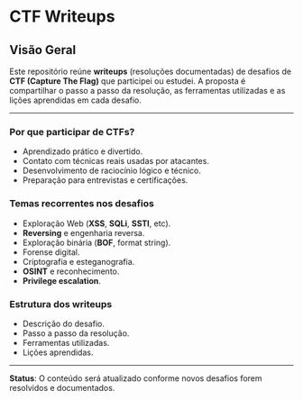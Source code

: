 # CTF Writeups

## Visão Geral
Este repositório reúne **writeups** (resoluções documentadas) de desafios de **CTF (Capture The Flag)** que participei ou estudei. A proposta é compartilhar o passo a passo da resolução, as ferramentas utilizadas e as lições aprendidas em cada desafio.

---

### Por que participar de CTFs?
* Aprendizado prático e divertido.
* Contato com técnicas reais usadas por atacantes.
* Desenvolvimento de raciocínio lógico e técnico.
* Preparação para entrevistas e certificações.

### Temas recorrentes nos desafios
* Exploração Web (**XSS**, **SQLi**, **SSTI**, etc).
* **Reversing** e engenharia reversa.
* Exploração binária (**BOF**, format string).
* Forense digital.
* Criptografia e esteganografia.
* **OSINT** e reconhecimento.
* **Privilege escalation**.

### Estrutura dos writeups
* Descrição do desafio.
* Passo a passo da resolução.
* Ferramentas utilizadas.
* Lições aprendidas.

---

**Status**: O conteúdo será atualizado conforme novos desafios forem resolvidos e documentados.
